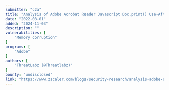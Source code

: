 ```yaml
---
submitter: "c2a"
title: "Analysis of Adobe Acrobat Reader Javascript Doc.print() Use-After-Free Vulnerability (CVE-2022-34233)"
date: "2022-08-01"
added: "2024-11-03"
description: ""
vulnerabilities: [
    "Memory corruption"
]
programs: [
    "Adobe"
]
authors: [
    "ThreatLabz (@Threatlabz)"
]
bounty: "undisclosed"
link: "https://www.zscaler.com/blogs/security-research/analysis-adobe-acrobat-reader-javascript-docprint-use-after-free"
---
```




